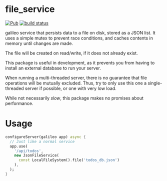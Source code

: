 # file_service
[![Pub](https://img.shields.io/pub/v/galileo_file_service.svg)](https://pub.dartlang.org/packages/galileo_file_service)
[![build status](https://travis-ci.org/galileo-dart/file_service.svg)](https://travis-ci.org/galileo-dart/file_service)

galileo service that persists data to a file on disk, stored as a JSON list. It uses a simple
mutex to prevent race conditions, and caches contents in memory until changes
are made.

The file will be created on read/write, if it does not already exist.

This package is useful in development, as it prevents you from having to install
an external database to run your server.

When running a multi-threaded server, there is no guarantee that file operations
will be mutually excluded. Thus, try to only use this one a single-threaded server
if possible, or one with very low load.

While not necessarily *slow*, this package makes no promises about performance.

# Usage
```dart
configureServer(galileo app) async {
  // Just like a normal service
  app.use(
    '/api/todos',
    new JsonFileService(
      const LocalFileSystem().file('todos_db.json')
    ),
  );
}
```
